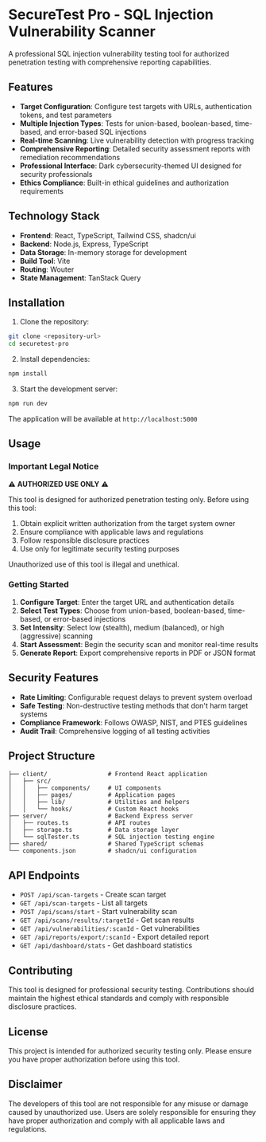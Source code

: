 # SecureTest Pro - SQL Injection Vulnerability Scanner

A professional SQL injection vulnerability testing tool for authorized penetration testing with comprehensive reporting capabilities.

## Features

- **Target Configuration**: Configure test targets with URLs, authentication tokens, and test parameters
- **Multiple Injection Types**: Tests for union-based, boolean-based, time-based, and error-based SQL injections
- **Real-time Scanning**: Live vulnerability detection with progress tracking
- **Comprehensive Reporting**: Detailed security assessment reports with remediation recommendations
- **Professional Interface**: Dark cybersecurity-themed UI designed for security professionals
- **Ethics Compliance**: Built-in ethical guidelines and authorization requirements

## Technology Stack

- **Frontend**: React, TypeScript, Tailwind CSS, shadcn/ui
- **Backend**: Node.js, Express, TypeScript
- **Data Storage**: In-memory storage for development
- **Build Tool**: Vite
- **Routing**: Wouter
- **State Management**: TanStack Query

## Installation

1. Clone the repository:
```bash
git clone <repository-url>
cd securetest-pro
```

2. Install dependencies:
```bash
npm install
```

3. Start the development server:
```bash
npm run dev
```

The application will be available at `http://localhost:5000`

## Usage

### Important Legal Notice

⚠️ **AUTHORIZED USE ONLY** ⚠️

This tool is designed for authorized penetration testing only. Before using this tool:

1. Obtain explicit written authorization from the target system owner
2. Ensure compliance with applicable laws and regulations
3. Follow responsible disclosure practices
4. Use only for legitimate security testing purposes

Unauthorized use of this tool is illegal and unethical.

### Getting Started

1. **Configure Target**: Enter the target URL and authentication details
2. **Select Test Types**: Choose from union-based, boolean-based, time-based, or error-based injections
3. **Set Intensity**: Select low (stealth), medium (balanced), or high (aggressive) scanning
4. **Start Assessment**: Begin the security scan and monitor real-time results
5. **Generate Report**: Export comprehensive reports in PDF or JSON format

## Security Features

- **Rate Limiting**: Configurable request delays to prevent system overload
- **Safe Testing**: Non-destructive testing methods that don't harm target systems
- **Compliance Framework**: Follows OWASP, NIST, and PTES guidelines
- **Audit Trail**: Comprehensive logging of all testing activities

## Project Structure

```
├── client/                 # Frontend React application
│   ├── src/
│   │   ├── components/     # UI components
│   │   ├── pages/          # Application pages
│   │   ├── lib/            # Utilities and helpers
│   │   └── hooks/          # Custom React hooks
├── server/                 # Backend Express server
│   ├── routes.ts           # API routes
│   ├── storage.ts          # Data storage layer
│   └── sqlTester.ts        # SQL injection testing engine
├── shared/                 # Shared TypeScript schemas
└── components.json         # shadcn/ui configuration
```

## API Endpoints

- `POST /api/scan-targets` - Create scan target
- `GET /api/scan-targets` - List all targets
- `POST /api/scans/start` - Start vulnerability scan
- `GET /api/scans/results/:targetId` - Get scan results
- `GET /api/vulnerabilities/:scanId` - Get vulnerabilities
- `GET /api/reports/export/:scanId` - Export detailed report
- `GET /api/dashboard/stats` - Get dashboard statistics

## Contributing

This tool is designed for professional security testing. Contributions should maintain the highest ethical standards and comply with responsible disclosure practices.

## License

This project is intended for authorized security testing only. Please ensure you have proper authorization before using this tool.

## Disclaimer

The developers of this tool are not responsible for any misuse or damage caused by unauthorized use. Users are solely responsible for ensuring they have proper authorization and comply with all applicable laws and regulations.